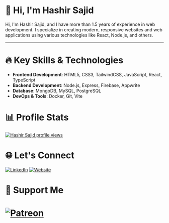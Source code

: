 # 👋 Hi, I'm Hashir Sajid

Hi, I'm Hashir Sajid, and I have more than 1.5 years of experience in web development. I specialize in creating modern, responsive websites and web applications using various technologies like React, Node.js, and others.

---

# 🔥 Key Skills & Technologies

* **Frontend Development**: HTML5, CSS3, TailwindCSS, JavaScript, React, TypeScript
* **Backend Development**: Node.js, Express, Firebase, Appwrite
* **Database**: MongoDB, MySQL, PostgreSQL
* **DevOps & Tools**: Docker, Git, Vite

# 📊 Profile Stats
[![Hashir Sajid profile views](https://u8views.com/api/v1/github/profiles/161859417/views/day-week-month-total-count.svg)](https://u8views.com/github/hs96300k)

# 🌐 Let's Connect
[![LinkedIn](https://img.shields.io/badge/LinkedIn-blue?style=for-the-badge&logoColor=white)](https://www.linkedin.com/in/hashirsajid)
[![Website](https://img.shields.io/badge/Website-yellow?style=for-the-badge&logo=vercel&logoColor=white)](https://hashirsajid.vercel.app/)

# 🧡 Support Me
# [![Patreon](https://img.shields.io/badge/Patreon-black?style=for-the-badge&logo=patreon&logoColor=white)](https://www.patreon.com/hs96300k)


